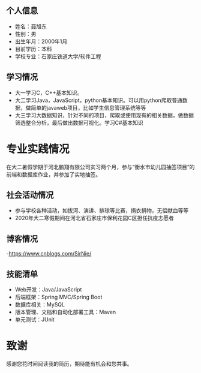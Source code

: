 ## 个人信息

- 姓名：聂旭东
- 性别：男
- 出生年月：2000年1月
- 目前学历：本科
- 学校专业：石家庄铁道大学/软件工程

## 学习情况

- 大一学习C，C++基本知识。
- 大二学习Java，JavaScript，python基本知识。可以用python爬取普通数据，做简单的javaweb项目，比如学生信息管理系统等等
- 大三学习大数据知识，针对不同的项目，爬取或使用现有的相关数据，做数据筛选整合分析，最后做出数据可视化。学习C#基本知识

# 专业实践情况

在大二暑假学期于河北鹏翔有限公司实习两个月，参与“衡水市幼儿园抽签项目”的前端和数据库作业，并参加了实地抽签。

## 社会活动情况

- 参与学校各种活动，如拔河、演讲、排球等比赛，捐衣捐物，无偿献血等等
- 2020年大二寒假期间在河北省石家庄市保利花园C区担任抗疫志愿者

## 博客情况

-https://www.cnblogs.com/SirNie/

## 技能清单

- Web开发：Java/JavaScript
- 后端框架：Spring MVC/Spring Boot
- 数据库相关：MySQL
- 版本管理、文档和自动化部署工具：Maven
- 单元测试：JUnit

# 致谢
感谢您花时间阅读我的简历，期待能有机会和您共事。
